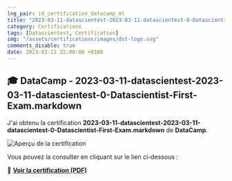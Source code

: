 ```yaml
---
lng_pair: id_certification_datacamp_ml
title: "2023-03-11-datascientest-2023-03-11-datascientest-0-Datascientist-First-Exam.markdown"
category: Certifications
tags: [Datascientest, Certification]
img: "/assets/certifications/images/dst-logo.svg"
comments_disable: true
date: 2023-03-11 22:00:00 +0100
---
```


## 🎓 DataCamp - 2023-03-11-datascientest-2023-03-11-datascientest-0-Datascientist-First-Exam.markdown

J'ai obtenu la certification **2023-03-11-datascientest-2023-03-11-datascientest-0-Datascientist-First-Exam.markdown** de **DataCamp**.

![Aperçu de la certification](/assets/certifications/images/2023-03-11-datascientest-2023-03-11-datascientest-0-Datascientist-First-Exam.markdown.jpg)  

Vous pouvez la consulter en cliquant sur le lien ci-dessous :

📜 **[Voir la certification (PDF)](/assets/certifications/datacamp/certificate_2023-03-11-datascientest-2023-03-11-datascientest-0-Datascientist-First-Exam.markdown.pdf)** 

